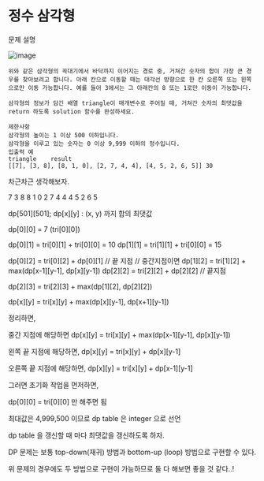 # 정수 삼각형
문제 설명

![image](https://github.com/Study-Anything/Algorithm/assets/96612168/477add48-8852-45b6-863d-dede996b2b9a)

```
위와 같은 삼각형의 꼭대기에서 바닥까지 이어지는 경로 중, 거쳐간 숫자의 합이 가장 큰 경우를 찾아보려고 합니다. 아래 칸으로 이동할 때는 대각선 방향으로 한 칸 오른쪽 또는 왼쪽으로만 이동 가능합니다. 예를 들어 3에서는 그 아래칸의 8 또는 1로만 이동이 가능합니다.

삼각형의 정보가 담긴 배열 triangle이 매개변수로 주어질 때, 거쳐간 숫자의 최댓값을 return 하도록 solution 함수를 완성하세요.

제한사항
삼각형의 높이는 1 이상 500 이하입니다.
삼각형을 이루고 있는 숫자는 0 이상 9,999 이하의 정수입니다.
입출력 예
triangle	result
[[7], [3, 8], [8, 1, 0], [2, 7, 4, 4], [4, 5, 2, 6, 5]]	30
```

차근차근 생각해보자.

7
3 8
8 1 0
2 7 4 4
4 5 2 6 5

dp[501][501];
dp[x][y] : (x, y) 까지 합의 최댓값

dp[0][0] = 7 (tri[0][0])

dp[0][1] = tri[0][1] + tri[0][0] = 10
dp[1][1] = tri[1][1] + tri[0][0] = 15

dp[0][2] = tri[0][2] + dp[0][1] // 끝 지점
// 중간지점이면
dp[1][2] = tri[1][2] + max(dp[x-1][y-1], dp[x][y-1])
dp[2][2] = tri[2][2] + dp[2][2] // 끝지점

dp[2][3] = tri[2][3] + max(dp[1][2], dp[2][2])

dp[x][y] = tri[x][y] + max(dp[x][y-1], dp[x+1][y-1])

정리하면,

중간 지점에 해당하면
dp[x][y] = tri[x][y] + max(dp[x-1][y-1], dp[x][y-1])

왼쪽 끝 지점에 해당하면,
dp[x][y] = tri[x][y] + dp[x][y-1]

오른쪽 끝 지점에 해당하면,
dp[x][y] = tri[x][y] + dp[x-1][y-1]

그러면 초기화 작업을 먼저하면,

dp[0][0] = tri[0][0] 만 해주면 됨

최대값은 4,999,500 이므로 dp table 은 integer 으로 선언

dp table 을 갱신할 때 마다 최댓값을 갱신하도록 하자.

DP 문제는 보통 top-down(재귀) 방법과 bottom-up (loop) 방법으로 구현할 수 있다.

위 문제의 경우에도 두 방법으로 구현이 가능하므로 둘 다 해보면 좋을 것 같다..!

